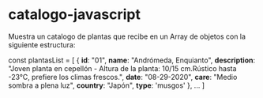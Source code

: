# catalogo-javascript
Muestra un catalogo de plantas que recibe en un Array de objetos con la siguiente estructura:

const plantasList = [
    {
    **id**: "01", 
    **name**: "Andrómeda, Enquianto", 
    **description**: "Joven planta en cepellón - Altura de la planta: 10/15 cm.Rústico hasta -23°C, prefiere los climas frescos.", 
    **date**: "08-29-2020", 
    **care**: "Medio sombra a plena luz", 
    **country**: "Japón", 
    **type**: 'musgos' },
   ...
   ]
